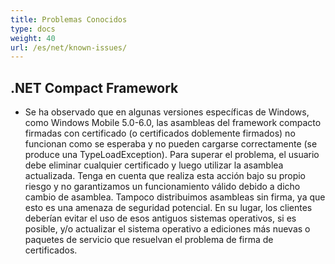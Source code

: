 ```yaml
---
title: Problemas Conocidos
type: docs
weight: 40
url: /es/net/known-issues/
---
```


## **.NET Compact Framework**
- Se ha observado que en algunas versiones específicas de Windows, como Windows Mobile 5.0-6.0, las asambleas del framework compacto firmadas con certificado (o certificados doblemente firmados) no funcionan como se esperaba y no pueden cargarse correctamente (se produce una TypeLoadException). Para superar el problema, el usuario debe eliminar cualquier certificado y luego utilizar la asamblea actualizada. Tenga en cuenta que realiza esta acción bajo su propio riesgo y no garantizamos un funcionamiento válido debido a dicho cambio de asamblea. Tampoco distribuimos asambleas sin firma, ya que esto es una amenaza de seguridad potencial. En su lugar, los clientes deberían evitar el uso de esos antiguos sistemas operativos, si es posible, y/o actualizar el sistema operativo a ediciones más nuevas o paquetes de servicio que resuelvan el problema de firma de certificados.
